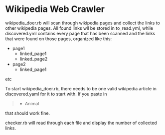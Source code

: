 # Wikipedia Web Crawler
wikipedia_doer.rb will scan through wikipedia pages and collect the links to other wikipedia pages. All found links wll be stored in to_read.yml, while discovered.yml contains every page that has been scanned and the links that were found on those pages, organized like this:

 - page1
	 - linked_page1
	 - linked_page2
 - page2
	 - linked_page1

etc


To start wikipedia_doer.rb, there needs to be one valid wikipedia article in discovered.yaml for it to start with. If you paste in

>- Animal

that should work fine.


checker.rb will read through each file and display the number of collected links.